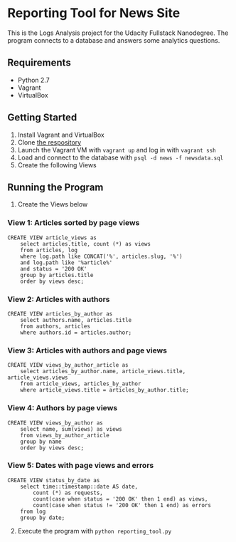 # Reporting Tool for News Site

This is the Logs Analysis project for the Udacity Fullstack Nanodegree. The program connects to a database and answers some analytics questions.

## Requirements
* Python 2.7
* Vagrant
* VirtualBox

## Getting Started
1. Install Vagrant and VirtualBox
2. Clone [the respository](https://github.com/colbeezy/reporting-tool)
3. Launch the Vagrant VM with `vagrant up` and log in with `vagrant ssh`
4. Load and connect to the database with `psql -d news -f newsdata.sql`
5. Create the following Views

## Running the Program

1. Create the Views below

### View 1: Articles sorted by page views
```
CREATE VIEW article_views as
    select articles.title, count (*) as views
    from articles, log
    where log.path like CONCAT('%', articles.slug, '%')
    and log.path like '%article%'
    and status = '200 OK'
    group by articles.title
    order by views desc;
```

### View 2: Articles with authors
```
CREATE VIEW articles_by_author as
    select authors.name, articles.title
    from authors, articles
    where authors.id = articles.author;
```

### View 3: Articles with authors and page views
```
CREATE VIEW views_by_author_article as
    select articles_by_author.name, article_views.title, article_views.views
    from article_views, articles_by_author
    where article_views.title = articles_by_author.title;
```

### View 4: Authors by page views
```
CREATE VIEW views_by_author as
    select name, sum(views) as views
    from views_by_author_article
    group by name
    order by views desc;
```


### View 5: Dates with page views and errors
```
CREATE VIEW status_by_date as
    select time::timestamp::date AS date, 
        count (*) as requests,
        count(case when status = '200 OK' then 1 end) as views,
        count(case when status != '200 OK' then 1 end) as errors
    from log
    group by date;
```

2. Execute the program with `python reporting_tool.py`
